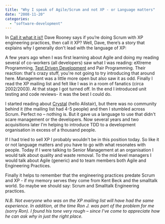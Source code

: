 ```yaml
---
title: "Why I speak of Agile/Scrum and not XP - or Language matters"
date: "2008-11-20"
categories: 
  - "software-development"
---
```


In [Call it what it is!!](https://practicalagility.blogspot.com/2008/09/call-it-what-it-is.html) Dave Rooney says if you’re doing Scrum with XP engineering practices, then call it XP? Well, Dave, there’s a story that explains why I generally don't lead with the language of XP:

A few years ago when I was first learning about Agile and doing my reading several of co-workers (all developers) saw what I was reading: eXtreme Programming, [Test Driven Development](https://agilepainrelief.com/blog/test-driven-development-is-not-a-quality-assurance-technique.html) and Pair Programming. Their reaction: that's crazy stuff, you're not going to try introducing that around here. Management was a little more open but also saw it as odd. Finally I read the XP mailing list and felt like I was in a room of fanatics (circa 2002/2003). At that stage I got turned off. In the end I introduced unit testing and code reviews- it was the best I could do.

I started reading about [Crystal](https://alistair.cockburn.us/Crystal+methodologies+main+foyer) (hello Alistair), but there was no community behind it (the mailing list had 4-5 people) and then I stumbled across Scrum. Perfect no – nothing is. But it gave us a language to use that didn't scare management or the developers. Now several years and two acquisitions later I'm helping to introduce TDD to a development organisation in excess of a thousand people.

If I had tried to sell XP I probably wouldn't be in this position today. So like it or not language matters and you have to go with what resonates with people. Today if I were talking to Senior Management at an organisation I would talk about quality and waste removal. To the mid level managers I would talk about Agile (generic) and to team members both Agile and Engineering Practices.

Finally it helps to remember that the engineering practices predate Scrum and XP - if my memory serves they come from Kent Beck and the smalltalk world. So maybe we should say: Scrum and Smalltalk Engineering practices.

_N.B. Not everyone who was on the XP mailing list will have had the same experience. In addition, at the time Ron J. was part of the problem for me (sorry Ron). I found his tone very rough – since I’ve come to appreciate how he can ask why in just the right place._
